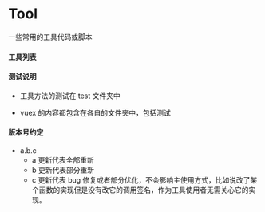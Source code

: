 # Tool

一些常用的工具代码或脚本

#### 工具列表

#### 测试说明

- 工具方法的测试在 test 文件夹中

- vuex 的内容都包含在各自的文件夹中，包括测试

#### 版本号约定

- a.b.c
  - a 更新代表全部重新
  - b 更新代表部分重新
  - c 更新代表 bug 修复或者部分优化，不会影响主使用方式，比如说改了某个函数的实现但是没有改它的调用签名，作为工具使用者无需关心它的实现。
